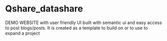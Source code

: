 # Qshare_datashare
DEMO WEBSITE with user friendly UI built with semantic ui and easy access to post blogs/posts. It is created as a template to build on or to use to expand a project
